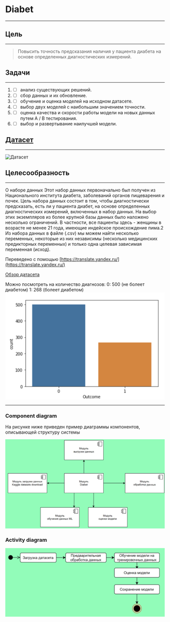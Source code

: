 # Diabet
____
## Цель
____
> Повысить точность предсказания наличия у пациента диабета
на основе определенных диагностических измерений.
## Задачи
____
1. - [ ] анализ существующих решений.
2. - [ ] сбор данных и их обновление.
3. - [ ] обучение и оценка моделей на исходном датасете.
4. - [ ] выбор двух моделей с наибольшим значением точности.
5. - [ ] оценка качества и скорости работы модели на новых данных путем A / B тестирования.
6. - [ ] выбор и развертывание наилучшей модели.
## [Датасет](https://www.kaggle.com/datasets/akshaydattatraykhare/diabetes-dataset?select=diabetes.csv)
____
![Датасет](https://github.com/gainadir12/ahri-source-marsu/blob/master/docs/project/DIABET/img/dataset-cover.jpg)
## Целесообразность
____
О наборе данных
Этот набор данных первоначально был получен из Национального института диабета, заболеваний органов пищеварения и почек. Цель набора данных состоит в том, чтобы диагностически предсказать, есть ли у пациента диабет, на основе определенных диагностических измерений, включенных в набор данных. На выбор этих экземпляров из более крупной базы данных было наложено несколько ограничений. В частности, все пациенты здесь - женщины в возрасте не менее 21 года, имеющие индейское происхождение пима.2
Из набора данных в файле (.csv) мы можем найти несколько переменных, некоторые из них независимы (несколько медицинских предикторных переменных) и только одна целевая зависимая переменная (исход).

Переведено с помощью [https://translate.yandex.ru/](https://translate.yandex.ru/)

[Обзор датасета](https://www.kaggle.com/datasets/akshaydattatraykhare/diabetes-dataset?select=diabetes.csv)

Можно посмотреть на количество диагнозов:
0:    500 (не болеет диабетом)
1:    268 (болеет диабетом)<br>
![гистограмма количества диагнозов](./images/count_outcoms.png)

____
### Component diagram

На рисунке ниже приведен пример диаграммы компонентов, описывающей структуру системы

![Component diagram](./images/Component_diagram.png)

### Activity diagram

![Activity diagram](./images/Activity_diagram.png)

